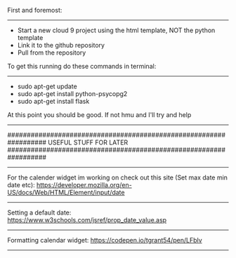 First and foremost:
__________________________________________________
- Start a new cloud 9 project using the html template, NOT the python template
- Link it to the github repository
- Pull from the repository


To get this running do these commands in terminal:
__________________________________________________

- sudo apt-get update
- sudo apt-get install python-psycopg2
- sudo apt-get install flask

At this point you should be good. If not hmu and I'll try and help
__________________________________________________________________
##################################################################
USEFUL STUFF FOR LATER
##################################################################
__________________________________________________________________
For the calender widget im working on check out this site (Set max date min date etc):
https://developer.mozilla.org/en-US/docs/Web/HTML/Element/input/date
__________________________________________________________________
Setting a default date:
https://www.w3schools.com/jsref/prop_date_value.asp
__________________________________________________________________
Formatting calendar widget:
https://codepen.io/tgrant54/pen/LFblv
__________________________________________________________________



